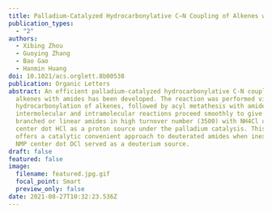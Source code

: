 ```yaml
---
title: Palladium-Catalyzed Hydrocarbonylative C−N Coupling of Alkenes with Amides
publication_types:
  - "2"
authors:
  - Xibing Zhou
  - Guoying Zhang
  - Bao Gao
  - Hanmin Huang
doi: 10.1021/acs.orglett.8b00538
publication: Organic Letters
abstract: An efficient palladium-catalyzed hydrocarbonylative C-N coupling of
  alkenes with amides has been developed. The reaction was performed via
  hydrocarbonylation of alkenes, followed by acyl metathesis with amides. Both
  intermolecular and intramolecular reactions proceed smoothly to give either
  branched or linear amides in high turnover number (3500) with NH4Cl or NMP
  center dot HCl as a proton source under the palladium catalysis. This reaction
  offers a catalytic convenient approach to deuterated amides when inexpensive
  NMP center dot DCl served as a deuterium source.
draft: false
featured: false
image:
  filename: featured.jpg.gif
  focal_point: Smart
  preview_only: false
date: 2021-08-27T10:32:23.536Z
---
```

